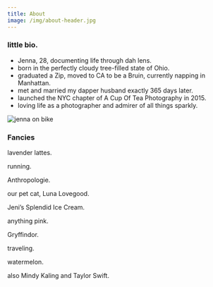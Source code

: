 ```yaml
---
title: About
image: /img/about-header.jpg
---
```

<h3 class="f4 b lh-title mb2">little bio.</h3>

* Jenna, 28, documenting life through dah lens.
* born in the perfectly cloudy tree-filled state of Ohio.
* graduated a Zip, moved to CA to be a Bruin, currently napping in Manhattan.
* met and married my dapper husband exactly 365 days later.
* launched the NYC chapter of A Cup Of Tea Photography in 2015.
* loving life as a photographer and admirer of all things sparkly.

![jenna on bike](/img/about-bio.jpg)

<div class="center"><h3 class="f4 b lh-title mb2">Fancies</h3>

lavender lattes.

running.

Anthropologie.

our pet cat, Luna Lovegood.

Jeni’s Splendid Ice Cream.

anything pink.

Gryffindor.

traveling.

watermelon.

also Mindy Kaling and Taylor Swift.</div>
